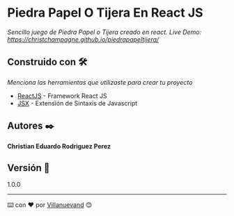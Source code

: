 # Piedra Papel O Tijera En React JS

_Sencillo juego de Piedra Papel o Tijera creado en react. Live Demo: https://christchampagne.github.io/piedrapapeltijera/_



## Construido con 🛠️

_Menciona las herramientas que utilizaste para crear tu proyecto_

* [ReactJS](https://es.reactjs.org/) - Framework React JS
* [JSX](https://es.reactjs.org/docs/introducing-jsx.html) - Extensión de Sintaxis de Javascript




## Autores ✒️


 **Christian Eduardo Rodriguez Perez**


## Versión 📌

1.0.0



---
⌨️ con ❤️ por [Villanuevand](https://github.com/Villanuevand) 😊
